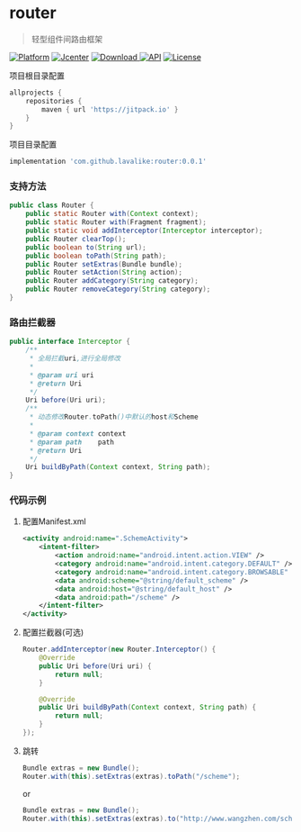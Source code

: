 # router
> 轻型组件间路由框架

[![Platform](https://img.shields.io/badge/Platform-Android-00CC00.svg?style=flat)](https://www.android.com)
[![Jcenter](https://img.shields.io/badge/jcenter-RefreshLayout-red.svg?style=flat)](http://jcenter.bintray.com/com/wangzhen/refresh-layout/)
[![Download](https://api.bintray.com/packages/lavalike/maven/refresh-layout/images/download.svg) ](https://bintray.com/lavalike/maven/refresh-layout/_latestVersion)
[![API](https://img.shields.io/badge/API-17%2B-00CC00.svg?style=flat)](https://android-arsenal.com/api?level=17)
[![License](https://img.shields.io/badge/License-Apache%202-337ab7.svg?style=flat)](https://www.apache.org/licenses/LICENSE-2.0)

项目根目录配置

``` gradle
allprojects {
    repositories {
        maven { url 'https://jitpack.io' }
    }
}
```

项目目录配置

``` gradle
implementation 'com.github.lavalike:router:0.0.1'
```

### 支持方法

``` java
public class Router {
    public static Router with(Context context);
    public static Router with(Fragment fragment);
    public static void addInterceptor(Interceptor interceptor);
    public Router clearTop();
    public boolean to(String url);
    public boolean toPath(String path);
    public Router setExtras(Bundle bundle);
    public Router setAction(String action);
    public Router addCategory(String category);
    public Router removeCategory(String category);
}

```

### 路由拦截器

``` java
public interface Interceptor {
    /**
     * 全局拦截uri,进行全局修改
     *
     * @param uri uri
     * @return Uri
     */
    Uri before(Uri uri);
    /**
     * 动态修改Router.toPath()中默认的host和Scheme
     *
     * @param context context
     * @param path    path
     * @return Uri
     */
    Uri buildByPath(Context context, String path);
}
```

### 代码示例
1. 配置Manifest.xml

	``` xml
	<activity android:name=".SchemeActivity">
	    <intent-filter>
	        <action android:name="android.intent.action.VIEW" />
	        <category android:name="android.intent.category.DEFAULT" />
	        <category android:name="android.intent.category.BROWSABLE" />
	        <data android:scheme="@string/default_scheme" />
	        <data android:host="@string/default_host" />
	        <data android:path="/scheme" />
	    </intent-filter>
	</activity>
	```

2. 配置拦截器(可选)

	``` java
	Router.addInterceptor(new Router.Interceptor() {
	    @Override
	    public Uri before(Uri uri) {
	        return null;
	    }

	    @Override
	    public Uri buildByPath(Context context, String path) {
	        return null;
	    }
	});
	```

3. 跳转

	``` java
	Bundle extras = new Bundle();
	Router.with(this).setExtras(extras).toPath("/scheme");
	```

	or

	``` java
	Bundle extras = new Bundle();
	Router.with(this).setExtras(extras).to("http://www.wangzhen.com/scheme");
	```



